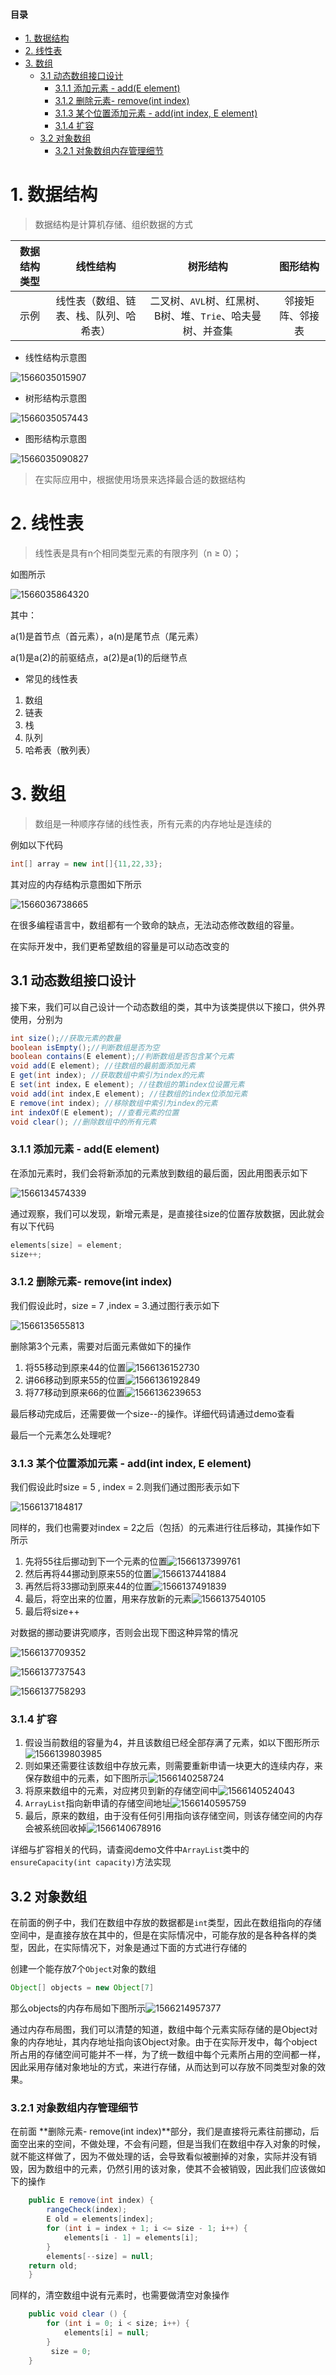 
#### 目录

* [1. 数据结构](#1)
* [2. 线性表](#2)
* [3. 数组](#3)
  * [3.1 动态数组接口设计](#3.1)
    * [3.1.1 添加元素 - add(E element)](#3.1.1)
    * [3.1.2 删除元素- remove(int index)](#3.1.2)
    * [3.1.3 某个位置添加元素 - add(int index, E element)](#3.1.3)
    * [3.1.4 扩容](#3.1.4)
  * [3.2 对象数组](#3.2)
    * [3.2.1 对象数组内存管理细节](#3.2.1)

# 1. 数据结构

> 数据结构是计算机存储、组织数据的方式

| 数据结构类型 |                线性结构                |                          树形结构                          |     图形结构     |
| :----------: | :------------------------------------: | :--------------------------------------------------------: | :--------------: |
|     示例     | 线性表（数组、链表、栈、队列、哈希表） | 二叉树、`AVL`树、红黑树、B树、堆、`Trie`、哈夫曼树、并查集 | 邻接矩阵、邻接表 |

* 线性结构示意图

![1566035015907](./resource/1566035015907.png)

* 树形结构示意图

![1566035057443](./resource/1566035057443.png)

* 图形结构示意图



![1566035090827](./resource/1566035090827.png)

>  在实际应用中，根据使用场景来选择最合适的数据结构

# 2. 线性表

> 线性表是具有n个相同类型元素的有限序列（n ≥ 0）；

如图所示

![1566035864320](./resource/1566035864320.png)

其中：

a(1)是首节点（首元素），a(n)是尾节点（尾元素）

a(1)是a(2)的前驱结点，a(2)是a(1)的后继节点


* 常见的线性表

1. 数组
2. 链表
3. 栈
4. 队列
5. 哈希表（散列表）

# 3. 数组

> 数组是一种顺序存储的线性表，所有元素的内存地址是连续的

例如以下代码

```java
int[] array = new int[]{11,22,33};
```

其对应的内存结构示意图如下所示

![1566036738665](./resource/1566036738665.png)

在很多编程语言中，数组都有一个致命的缺点，无法动态修改数组的容量。

在实际开发中，我们更希望数组的容量是可以动态改变的

## 3.1 动态数组接口设计

接下来，我们可以自己设计一个动态数组的类，其中为该类提供以下接口，供外界使用，分别为

```java
int size();//获取元素的数量
boolean isEmpty();//判断数组是否为空
boolean contains(E element);//判断数组是否包含某个元素
void add(E element); //往数组的最前面添加元素
E get(int index); //获取数组中索引为index的元素
E set(int index，E element); //往数组的第index位设置元素
void add(int index,E element); //往数组的index位添加元素
E remove(int index); //移除数组中索引为index的元素
int indexOf(E element); //查看元素的位置
void clear(); //删除数组中的所有元素
```

### 3.1.1 添加元素 - add(E element)

   在添加元素时，我们会将新添加的元素放到数组的最后面，因此用图表示如下

   ![1566134574339](./resource/1566134574339.png)

   通过观察，我们可以发现，新增元素是，是直接往size的位置存放数据，因此就会有以下代码

   ```java
   elements[size] = element;
   size++;
   ```

### 3.1.2 删除元素- remove(int index)

   我们假设此时，size = 7 ,index  = 3.通过图行表示如下

   ![1566135655813](./resource/1566135655813.png)

   删除第3个元素，需要对后面元素做如下的操作

   1. 将55移动到原来44的位置![1566136152730](./resource/1566136152730.png)
   2. 讲66移动到原来55的位置![1566136192849](./resource/1566136192849.png)
   3. 将77移动到原来66的位置![1566136239653](./resource/1566136239653.png)

   最后移动完成后，还需要做一个size--的操作。详细代码请通过demo查看

   最后一个元素怎么处理呢?

### 3.1.3 某个位置添加元素 - add(int index, E element)

   我们假设此时size = 5 , index = 2.则我们通过图形表示如下

   ![1566137184817](./resource/1566137184817.png)

   同样的，我们也需要对index = 2之后（包括）的元素进行往后移动，其操作如下所示

   1. 先将55往后挪动到下一个元素的位置![1566137399761](./resource/1566137399761.png)
   2. 然后再将44挪动到原来55的位置![1566137441884](./resource/1566137441884.png)
   3. 再然后将33挪动到原来44的位置![1566137491839](./resource/1566137491839.png)
   4. 最后，将空出来的位置，用来存放新的元素![1566137540105](./resource/1566137540105.png)
   5. 最后将size++

   对数据的挪动要讲究顺序，否则会出现下图这种异常的情况

   ![1566137709352](./resource/1566137709352.png)

   ![1566137737543](./resource/1566137737543.png)

   ![1566137758293](./resource/1566137758293.png)

### 3.1.4 扩容

1. 假设当前数组的容量为4，并且该数组已经全部存满了元素，如以下图形所示![1566139803985](./resource/1566139803985.png)
2. 则如果还需要往该数组中存放元素，则需要重新申请一块更大的连续内存，来保存数组中的元素，如下图所示![1566140258724](./resource/1566140258724.png)
3. 将原来数组中的元素，对应拷贝到新的存储空间中![1566140524043](./resource/1566140524043.png)
4. `ArrayList`指向新申请的存储空间地址![1566140595759](./resource/1566140595759.png)
5. 最后，原来的数组，由于没有任何引用指向该存储空间，则该存储空间的内存会被系统回收掉![1566140678916](./resource/1566140678916.png)

详细与扩容相关的代码，请查阅demo文件中`ArrayList`类中的`ensureCapacity(int capacity)`方法实现

## 3.2 对象数组

在前面的例子中，我们在数组中存放的数据都是`int`类型，因此在数组指向的存储空间中，是直接存放在其中的，但是在实际情况中，可能存放的是各种各样的类型，因此，在实际情况下，对象是通过下面的方式进行存储的

创建一个能存放7个`Object`对象的数组

```java
Object[] objects = new Object[7]
```

那么objects的内存布局如下图所示![1566214957377](./resource/1566214957377.png)

通过内存布局图，我们可以清楚的知道，数组中每个元素实际存储的是Object对象的内存地址，其内存地址指向该Object对象。由于在实际开发中，每个object所占用的存储空间可能并不一样，为了统一数组中每个元素所占用的空间都一样，因此采用存储对象地址的方式，来进行存储，从而达到可以存放不同类型对象的效果。

### 3.2.1 对象数组内存管理细节

在前面 **删除元素- remove(int index)**部分，我们是直接将元素往前挪动，后面空出来的空间，不做处理，不会有问题，但是当我们在数组中存入对象的时候，就不能这样做了，因为不做处理的话，会导致看似被删掉的对象，实际并没有销毁，因为数组中的元素，仍然引用的该对象，使其不会被销毁，因此我们应该做如下的操作

```java
    public E remove(int index) {
        rangeCheck(index);
        E old = elements[index];
        for (int i = index + 1; i <= size - 1; i++) {
            elements[i - 1] = elements[i];
        }
        elements[--size] = null;
    return old;
    }
```

同样的，清空数组中说有元素时，也需要做清空对象操作

```java
    public void clear () {
        for (int i = 0; i < size; i++) {
            elements[i] = null;
        }
         size = 0;
    }
```

